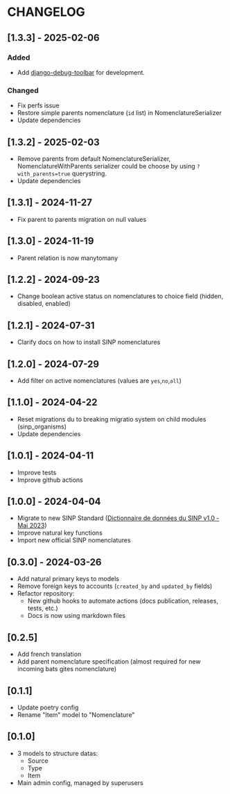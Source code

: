 # CHANGELOG

## [1.3.3] - 2025-02-06

### Added
- Add [django-debug-toolbar](https://github.com/django-commons/django-debug-toolbar) for development.

### Changed
- Fix perfs issue
- Restore simple parents nomenclature (`id` list) in NomenclatureSerializer
- Update dependencies


## [1.3.2] - 2025-02-03

- Remove parents from default NomenclatureSerializer, NomenclatureWithParents serializer could be choose by using `?with_parents=true` querystring.
- Update dependencies


## [1.3.1] - 2024-11-27

- Fix parent to parents migration on null values


## [1.3.0] - 2024-11-19

- Parent relation is now manytomany


## [1.2.2] - 2024-09-23

- Change boolean active status on nomenclatures to choice field (hidden, disabled, enabled)


## [1.2.1] - 2024-07-31

- Clarify docs on how to install SINP nomenclatures


## [1.2.0] - 2024-07-29

- Add filter on active nomenclatures (values are `yes`,`no`,`all`)


## [1.1.0] - 2024-04-22

- Reset migrations du to breaking migratio system on child modules (sinp_organisms)
- Update dependencies


## [1.0.1] - 2024-04-11

- Improve tests
- Improve github actions


## [1.0.0] - 2024-04-04

- Migrate to new SINP Standard ([Dictionnaire de données du SINP v1.0 - Mai 2023](https://inpn.mnhn.fr/docs-web/docs/download/421821))
- Improve natural key functions
- Import new official SINP nomenclatures


## [0.3.0] - 2024-03-26

- Add natural primary keys to models
- Remove foreign keys to accounts (`created_by` and `updated_by` fields)
- Refactor repository:
  - New github hooks to automate actions (docs publication, releases, tests, etc.)
  - Docs is now using markdown files


## [0.2.5]

- Add french translation
- Add parent nomenclature specification (almost required for new incoming bats gites nomenclature)

## [0.1.1]

- Update poetry config
- Rename "Item" model to "Nomenclature"


## [0.1.0]

- 3 models to structure datas:
  - Source
  - Type
  - Item
- Main admin config, managed by superusers
